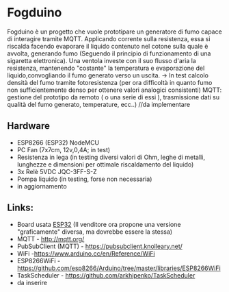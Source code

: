 # Fogduino

Fogduino è un progetto che vuole prototipare un generatore di fumo capace di interagire tramite MQTT. Applicando corrente sulla resistenza, essa si riscalda facendo evaporare il liquido contenuto nel cotone sulla quale è avvolta, generando fumo (Seguendo il principio di funzionamento di una sigaretta elettronica). Una ventola investe con il suo flusso d'aria la resistenza, mantenendo "costante" la temperatura e evaporazione del liquido,convogliando il fumo generato verso un uscita.
-> In test calcolo densità del fumo tramite fotoresistenza (per ora difficoltà in quanto fumo non sufficientemente denso per ottenere valori analogici consistenti)
MQTT: gestione del prototipo da remoto ( o una serie di essi ), trasmissione dati su qualità del fumo generato, temperature, ecc..) //da implementare

## Hardware

- ESP8266 (ESP32) NodeMCU
- PC Fan (7x7cm, 12v,0,4A; in test)
- Resistenza in lega (in testing diversi valori di Ohm, leghe di metalli, lunghezze e dimensioni per ottimale riscaldamento del liquido)
- 3x Relè 5VDC JQC-3FF-S-Z
- Pompa liquido (in testing, forse non necessaria)
- in aggiornamento

## Links:
  - Board usata [ESP32](/https://www.amazon.it/AZDelivery-sviluppo-successivo-versione-compatibile/dp/B08BTQ57ZV/ref=sr_1_5?__mk_it_IT=%C3%85M%C3%85%C5%BD%C3%95%C3%91&crid=7S1HMAXV0GP4&dchild=1&keywords=esp32+azdelivery&qid=1616601484&sprefix=esp32+azd%2Caps%2C245&sr=8-5) (Il venditore ora propone una versione "graficamente" diversa, ma dovrebbe essere la stessa)
  - MQTT - http://mqtt.org/
  - PubSubClient (MQTT) - https://pubsubclient.knolleary.net/
  - WiFi -https://www.arduino.cc/en/Reference/WiFi
  - ESP8266WiFi - https://github.com/esp8266/Arduino/tree/master/libraries/ESP8266WiFi
  - TaskScheduler - https://github.com/arkhipenko/TaskScheduler
  - da inserire
